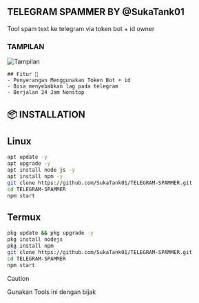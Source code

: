 ## TELEGRAM SPAMMER BY @SukaTank01 

Tool spam text ke telegram via token bot + id owner

### TAMPILAN
![Tampilan](https://files.catbox.moe/f4516p.jpg)
```
## Fitur 🚀
- Penyerangan Menggunakan Token Bot + id
- Bisa menyebabkan lag pada telegram
- Berjalan 24 Jam Nonstop
```
## 📦 INSTALLATION

## Linux

```bash
apt update -y
apt upgrade -y
apt install node js -y
apt install npm -y
git clone https://github.com/SukaTank01/TELEGRAM-SPAMMER.git
cd TELEGRAM-SPAMMER
npm start
```

## Termux

```bash
pkg update && pkg upgrade -y
pkg install nodejs
pkg install npm
git clone https://github.com/SukaTank01/TELEGRAM-SPAMMER.git
cd TELEGRAM-SPAMMER
npm start
```

> [!CAUTION]
> Gunakan Tools ini dengan bijak